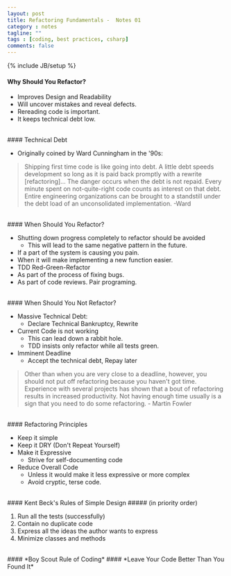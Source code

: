 ```yaml
---
layout: post
title: Refactoring Fundamentals -  Notes 01
category : notes
tagline: ""
tags : [coding, best practices, csharp]
comments: false
---
```

{% include JB/setup %}

#### Why Should You Refactor?

* Improves Design and Readability
* Will uncover mistakes and reveal defects.
* Rereading code is important.
* It keeps technical debt low.

<br />
#### Technical Debt

* Originally coined by Ward Cunningham in the '90s:
> Shipping first time code is like going into debt. A little
>debt speeds development so long as it is paid back promptly
>with a rewrite \[refactoring\]… The danger occurs when the debt
>is not repaid. Every minute spent on not-quite-right code
>counts as interest on that debt. Entire engineering organizations 
>can be brought to a standstill under the debt load of an
>unconsolidated implementation. -Ward

<br />
#### When Should You Refactor?

* Shutting down progress completely to refactor should be avoided
	* This will lead to the same negative pattern in the future.
* If a part of the system is causing you pain.
* When it will make implementing a new function easier.
* TDD Red-Green-Refactor
* As part of the process of fixing bugs.
* As part of code reviews. Pair programing.

<br />
#### When Should You Not Refactor?

* Massive Technical Debt:
	* Declare Technical Bankruptcy, Rewrite
* Current Code is not working
	* This can lead down a rabbit hole.
	* TDD insists only refactor while all tests green.
* Imminent Deadline
	* Accept the technical debt, Repay later
	
> Other than when you are very close to a deadline, however, you 
> should not put off refactoring because you haven't got time. Experience
> with several projects has shown that a bout of refactoring results 
> in increased productivity. Not having enough time usually is a sign
> that you need to do some refactoring. - Martin Fowler
 
<br />
#### Refactoring Principles

* Keep it simple
* Keep it DRY (Don't Repeat Yourself)
* Make it Expressive
	* Strive for self-documenting code
*  Reduce Overall Code
	* Unless it would make it less expressive or more complex
	* Avoid cryptic, terse code.

<br />
#### Kent Beck's Rules of Simple Design
##### (in priority order)

1. Run all the tests (successfully)
2. Contain no duplicate code
3. Express all the ideas the author wants to express
4. Minimize classes and methods

<br />
#### *Boy Scout Rule of Coding*
#### *Leave Your Code Better Than You Found It*

